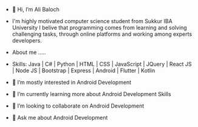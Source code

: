 - 👋 Hi, I’m Ali Baloch

- I'm highly motivated computer science student from Sukkur IBA University I belive that programming comes from learning and solving challenging tasks, through online platforms and working among experts developers.  

- About me .....
- Skills: Java | C# | Python | HTML | CSS | JavaScript | JQuery | React JS | Node JS | Bootstrap | Express | Android | Flutter | Kotlin  

- 👀 I’m mostly interested in Android Development  
- 🌱 I’m currently learning more about Android Development Skills   
- 💞️ I’m looking to collaborate on Android Development 
- 💬 Ask me about Android Development


